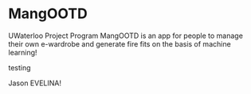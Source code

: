 # MangOOTD
UWaterloo Project Program
MangOOTD is an app for people to manage their own e-wardrobe and generate fire fits on the basis of machine learning!

testing

Jason
EVELINA!
